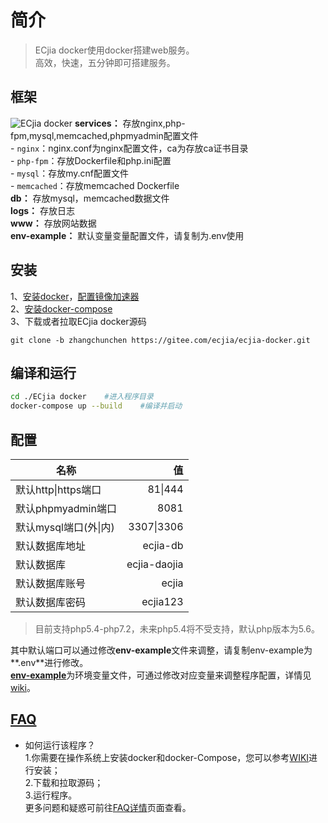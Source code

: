 # 简介
> ECjia docker使用docker搭建web服务。  
高效，快速，五分钟即可搭建服务。

## 框架
![ECjia docker][1]
 **services：** 存放nginx,php-fpm,mysql,memcached,phpmyadmin配置文件  
    - `nginx`：nginx.conf为nginx配置文件，ca为存放ca证书目录  
    - `php-fpm`：存放Dockerfile和php.ini配置  
    - `mysql`：存放my.cnf配置文件  
    - `memcached`：存放memcached Dockerfile  
 **db：** 存放mysql，memcached数据文件  
 **logs：** 存放日志  
 **www：** 存放网站数据  
 **env-example：** 默认变量变量配置文件，请复制为.env使用     

## 安装
1、[安装docker][2]，[配置镜像加速器][3]  
2、[安装docker-compose][4]  
3、下载或者拉取ECjia docker源码
```
git clone -b zhangchunchen https://gitee.com/ecjia/ecjia-docker.git
```

## 编译和运行
```bash
cd ./ECjia docker    #进入程序目录
docker-compose up --build    #编译并启动
```

## 配置
|名称        | 值   |
| --------   | -----:  |
| 默认http\|https端口     | 81\|444 |
| 默认phpmyadmin端口     | 8081 |
| 默认mysql端口(外\|内)     | 3307\|3306 |
| 默认数据库地址     | ecjia-db |
| 默认数据库        | ecjia-daojia |
| 默认数据库账号     | ecjia |
| 默认数据库密码        |   ecjia123   |  
> 目前支持php5.4-php7.2，未来php5.4将不受支持，默认php版本为5.6。  

其中默认端口可以通过修改**env-example**文件来调整，请复制env-example为**.env**进行修改。  
[**env-example**][5]为环境变量文件，可通过修改对应变量来调整程序配置，详情见[wiki][6]。

## [FAQ][7]
* 如何运行该程序？  
1.你需要在操作系统上安装docker和docker-Compose，您可以参考[WIKI][8]进行安装；  
2.下载和拉取源码；  
3.运行程序。  
更多问题和疑惑可前往[FAQ详情][9]页面查看。


  [1]: http://backup-1251457607.cossh.myqcloud.com/1.png
  [2]: https://gitee.com/ecjia/ecjia-docker/wikis/%E5%AE%89%E8%A3%85docker
  [3]: https://gitee.com/ecjia/ecjia-docker/wikis/%E9%85%8D%E7%BD%AE%E9%95%9C%E5%83%8F%E5%8A%A0%E9%80%9F%E5%99%A8
  [4]: https://gitee.com/ecjia/ecjia-docker/wikis/Docker-Compose
  [5]: https://gitee.com/ecjia/ecjia-docker/wikis/env-example
  [6]: https://gitee.com/ecjia/ecjia-docker/wikis/env-example
  [7]: https://gitee.com/ecjia/ecjia-docker/wikis/FAQ
  [8]: https://gitee.com/ecjia/ecjia-docker/wikis
  [9]: https://gitee.com/ecjia/ecjia-docker/wikis/FAQ